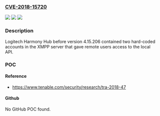### [CVE-2018-15720](https://cve.mitre.org/cgi-bin/cvename.cgi?name=CVE-2018-15720)
![](https://img.shields.io/static/v1?label=Product&message=Logitech%20Harmony%20Hub&color=blue)
![](https://img.shields.io/static/v1?label=Version&message=n%2Fa&color=blue)
![](https://img.shields.io/static/v1?label=Vulnerability&message=CWE-798%20Hard-coded%20credentials&color=brighgreen)

### Description

Logitech Harmony Hub before version 4.15.206 contained two hard-coded accounts in the XMPP server that gave remote users access to the local API.

### POC

#### Reference
- https://www.tenable.com/security/research/tra-2018-47

#### Github
No GitHub POC found.

